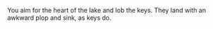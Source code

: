 You aim for the heart of the lake and lob the keys. They land with an awkward plop and sink, as keys do.